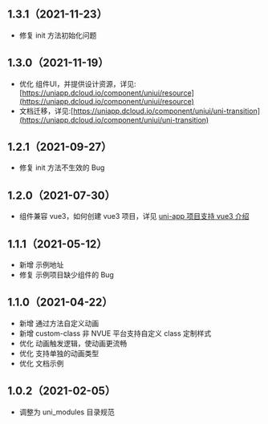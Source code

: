 ## 1.3.1（2021-11-23）

- 修复 init 方法初始化问题

## 1.3.0（2021-11-19）

- 优化 组件UI，并提供设计资源，详见:[https://uniapp.dcloud.io/component/uniui/resource](https://uniapp.dcloud.io/component/uniui/resource)
- 文档迁移，详见:[https://uniapp.dcloud.io/component/uniui/uni-transition](https://uniapp.dcloud.io/component/uniui/uni-transition)

## 1.2.1（2021-09-27）

- 修复 init 方法不生效的 Bug

## 1.2.0（2021-07-30）

- 组件兼容 vue3，如何创建 vue3 项目，详见 [uni-app 项目支持 vue3 介绍](https://ask.dcloud.net.cn/article/37834)

## 1.1.1（2021-05-12）

- 新增 示例地址
- 修复 示例项目缺少组件的 Bug

## 1.1.0（2021-04-22）

- 新增 通过方法自定义动画
- 新增 custom-class 非 NVUE 平台支持自定义 class 定制样式
- 优化 动画触发逻辑，使动画更流畅
- 优化 支持单独的动画类型
- 优化 文档示例

## 1.0.2（2021-02-05）

- 调整为 uni_modules 目录规范
